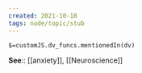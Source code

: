 ```yaml
---
created: 2021-10-18
tags: node/topic/stub
---
```

`$=customJS.dv_funcs.mentionedIn(dv)`

**See**:: [[anxiety]], [[Neuroscience]]